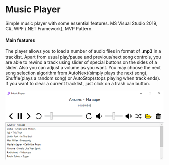 # Music Player
Simple music player with some essential features. MS Visual Studio 2019, C#, WPF (.NET Framework), MVP Pattern.
#### Main features
The player allows you to load a number of audio files in format of __.mp3__ in a tracklist. 
Apart from usual play/pause and previous/next song controls, you are able to rewind a track using slider of special buttons on the sides of a slider.
Also you can adjust a volume as you want.
You may choose the next song selection algorithm from AutoNext(simply plays the next song), Shuffle(plays a random song) or AutoStop(stops playing when track ends).
If you want to clear a current tracklist, just click on a trash can button.

<p align="center"> 
<img src="https://github.com/VengerAndrey/WPFMusicPlayer/blob/main/preview.png">
</p>